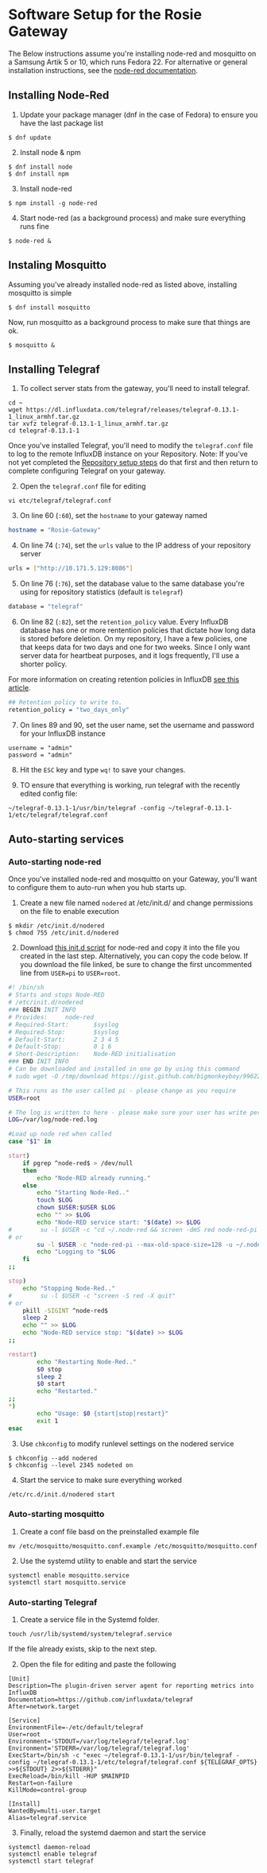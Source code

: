 # Software Setup for the Rosie Gateway

The Below instructions assume you're installing node-red and mosquitto on a Samsung Artik 5 or 10, which runs Fedora 22. For alternative or general installation
instructions, see the [node-red documentation](http://nodered.org/docs/getting-started/installation).

## Installing Node-Red

1. Update your package manager (dnf in the case of Fedora) to ensure you have the last package list

```
$ dnf update
```

2. Install node & npm

```
$ dnf install node
$ dnf install npm
```

3. Install node-red

```
$ npm install -g node-red
```

4. Start node-red (as a background process) and make sure everything runs fine

```
$ node-red &
```

## Instaling Mosquitto

Assuming you've already installed node-red as listed above, installing mosquitto is simple

```
$ dnf install mosquitto
```

Now, run mosquitto as a background process to make sure that things are ok.

```
$ mosquitto &
```

## Installing Telegraf

1. To collect server stats from the gateway, you'll need to install telegraf.

```
cd ~
wget https://dl.influxdata.com/telegraf/releases/telegraf-0.13.1-1_linux_armhf.tar.gz
tar xvfz telegraf-0.13.1-1_linux_armhf.tar.gz
cd telegraf-0.13.1-1
```

Once you've installed Telegraf, you'll need to modify the `telegraf.conf` file to log to the remote InfluxDB instance on your Repository. 
Note: If you've not yet completed the [Repository setup steps](https://github.com/rosie-home/rosie-repository/blob/master/docs/softwaresetup.md) do that first and then return to complete configuring Telegraf on your gateway.

2. Open the `telegraf.conf` file for editing

```
vi etc/telegraf/telegraf.conf
```

3. On line 60 (`:60`), set the `hostname` to your gateway named

```bash
hostname = "Rosie-Gateway"
```

4. On line 74 (`:74`), set the `urls` value to the IP address of your repository server

```bash
urls = ["http://10.171.5.129:8086"]
```

5. On line 76 (`:76`), set the database value to the same database you're using for repository statistics (default is `telegraf`)

```bash
database = "telegraf"
```

6. On line 82 (`:82`), set the `retention_policy` value. Every InfluxDB database has one or more rentention policies that dictate
how long data is stored before deletion. On my repository, I have a few policies, one that keeps data for two days and one for two weeks. 
Since I only want server data for heartbeat purposes, and it logs frequently, I'll use a shorter policy.

For more information on creating retention policies in InfluxDB [see this article](https://docs.influxdata.com/influxdb/v0.13/query_language/database_management/#retention-policy-management).

```bash
## Retention policy to write to.
retention_policy = "two_days_only"
```

7. On lines 89 and 90, set the user name, set the username and password for your InfluxDB instance

```
username = "admin"
password = "admin"
```

8. Hit the `ESC` key and type `wq!` to save your changes.

9. TO ensure that everything is working, run telegraf with the recently edited config file:

```
~/telegraf-0.13.1-1/usr/bin/telegraf -config ~/telegraf-0.13.1-1/etc/telegraf/telegraf.conf
```

## Auto-starting services

### Auto-starting node-red

Once you've installed node-red and mosquitto on your Gateway, you'll want to configure them to auto-run when you hub starts up.

1. Create a new file named `nodered` at /etc/init.d/ and change permissions on the file to enable execution

```
$ mkdir /etc/init.d/nodered
$ chmod 755 /etc/init.d/nodered
```

2. Download [this init.d script](https://gist.github.com/bigmonkeyboy/9962293) for node-red and copy it into the file you created in the last step. Alternatively, you can copy the code below. If you download the file linked, be sure to 
change the first uncommented line from `USER=pi` to `USER=root`.

```bash
#! /bin/sh
# Starts and stops Node-RED
# /etc/init.d/nodered
### BEGIN INIT INFO
# Provides:     node-red
# Required-Start:       $syslog
# Required-Stop:        $syslog
# Default-Start:        2 3 4 5
# Default-Stop:         0 1 6
# Short-Description:    Node-RED initialisation
### END INIT INFO
# Can be downloaded and installed in one go by using this command
# sudo wget -O /tmp/download https://gist.github.com/bigmonkeyboy/9962293/download && sudo tar -zxf /tmp/download --strip-components 1 -C /etc/init.d && sudo chmod 755 /etc/init.d/nodered && sudo update-rc.d nodered defaults

# This runs as the user called pi - please change as you require
USER=root

# The log is written to here - please make sure your user has write permissions.
LOG=/var/log/node-red.log

#Load up node red when called
case "$1" in

start)
    if pgrep ^node-red$ > /dev/null
    then
        echo "Node-RED already running."
    else
        echo "Starting Node-Red.."
        touch $LOG
        chown $USER:$USER $LOG
        echo "" >> $LOG
        echo "Node-RED service start: "$(date) >> $LOG
#        su -l $USER -c "cd ~/.node-red && screen -dmS red node-red-pi --max-old-space-size=128"
# or
        su -l $USER -c "node-red-pi --max-old-space-size=128 -u ~/.node-red >> $LOG &"
        echo "Logging to "$LOG
    fi
;;

stop)
    echo "Stopping Node-Red.."
#        su -l $USER -c "screen -S red -X quit"
# or
    pkill -SIGINT ^node-red$
    sleep 2
    echo "" >> $LOG
    echo "Node-RED service stop: "$(date) >> $LOG
;;

restart)
        echo "Restarting Node-Red.."
        $0 stop
        sleep 2
        $0 start
        echo "Restarted."
;;
*)
        echo "Usage: $0 {start|stop|restart}"
        exit 1
esac
```` 

3. Use `chkconfig` to modify runlevel settings on the nodered service

```
$ chkconfig --add nodered
$ chkconfig --level 2345 nodeted on
```

4. Start the service to make sure everything worked

```
/etc/rc.d/init.d/nodered start
```

### Auto-starting mosquitto

1. Create a conf file basd on the preinstalled example file

```
mv /etc/mosquitto/mosquitto.conf.example /etc/mosquitto/mosquitto.conf
```

2. Use the systemd utility to enable and start the service

```
systemctl enable mosquitto.service
systemctl start mosquitto.service
```

### Auto-starting Telegraf

1. Create a service file in the Systemd folder. 

```
touch /usr/lib/systemd/system/telegraf.service
```

If the file already exists, skip to the next step.

2. Open the file for editing and paste the following

```
[Unit]
Description=The plugin-driven server agent for reporting metrics into InfluxDB
Documentation=https://github.com/influxdata/telegraf
After=network.target

[Service]
EnvironmentFile=-/etc/default/telegraf
User=root
Environment='STDOUT=/var/log/telegraf/telegraf.log'
Environment='STDERR=/var/log/telegraf/telegraf.log'
ExecStart=/bin/sh -c "exec ~/telegraf-0.13.1-1/usr/bin/telegraf -config ~/telegraf-0.13.1-1/etc/telegraf/telegraf.conf ${TELEGRAF_OPTS} >>${STDOUT} 2>>${STDERR}"
ExecReload=/bin/kill -HUP $MAINPID
Restart=on-failure
KillMode=control-group

[Install]
WantedBy=multi-user.target
Alias=telegraf.service
```

3. Finally, reload the systemd daemon and start the service

```
systemctl daemon-reload
systemctl enable telegraf
systemctl start telegraf
```